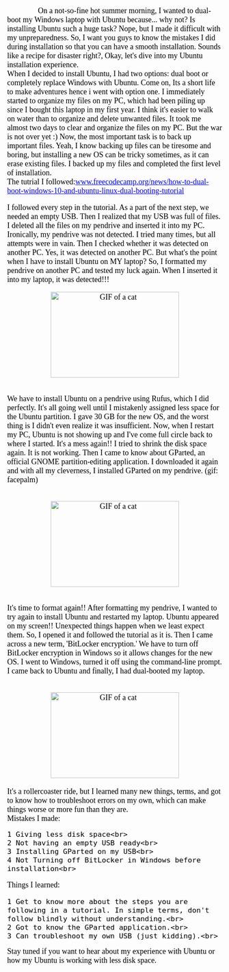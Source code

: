 <font face="Oswald, serif" size="4" color="black">
&nbsp;&nbsp;&nbsp;&nbsp;&nbsp;&nbsp;&nbsp;&nbsp;&nbsp;&nbsp;&nbsp;&nbsp;&nbsp;&nbsp;&nbsp;&nbsp;On a not-so-fine hot summer morning, I wanted to dual-boot my Windows laptop with Ubuntu because... why not? Is installing Ubuntu such a huge task? Nope, but I made it difficult with my unpreparedness. So, I want you guys to know the mistakes I did during installation so that you can have a smooth installation. Sounds like a recipe for disaster right?, Okay, let's dive into my Ubuntu installation experience.<br>
When I decided to install Ubuntu, I had two options: dual boot or completely replace Windows with Ubuntu. Come on, Its a short life to make adventures hence i went with option one. I immediately started to organize my files on my PC, which had been piling up since I bought this laptop in my first year. I think it's easier to walk on water than to organize and delete unwanted files. It took me almost two days to clear and organize the files on my PC. But the war is not over yet :) Now, the most important task is to back up important files. Yeah, I know backing up files can be tiresome and boring, but installing a new OS can be tricky sometimes, as it can erase existing files. I backed up my files and completed the first level of installation.<br>
The tutrial I followed:<a href="https://www.freecodecamp.org/news/how-to-dual-boot-windows-10-and-ubuntu-linux-dual-booting-tutorial/" style="color: blue;">www.freecodecamp.org/news/how-to-dual-boot-windows-10-and-ubuntu-linux-dual-booting-tutorial</a><br>



<p>I followed every step in the tutorial. As a part of the next step, we needed an empty USB. Then I realized that my USB was full of files. I deleted all the files on my pendrive and inserted it into my PC. Ironically, my pendrive was not detected. I tried many times, but all attempts were in vain. Then I checked whether it was detected on another PC. Yes, it was detected on another PC. But what's the point when I have to install Ubuntu on MY laptop? So, I formatted my pendrive on another PC and tested my luck again. When I inserted it into my laptop, it was detected!!! </p>
 <center>
        <img src="https://i.giphy.com/media/v1.Y2lkPTc5MGI3NjExa2x5NG9ucHZ0OG1ham0zOWE3NzlibnMzdnJ5dXczem00NGFreDR6aSZlcD12MV9pbnRlcm5hbF9naWZfYnlfaWQmY3Q9Zw/cYYx0b3DcYwOA/giphy.gif" alt="GIF of a cat" width="300" height="200">
    </center><br>
<p>
We have to install Ubuntu on a pendrive using Rufus, which I did perfectly. It's all going well until I mistakenly assigned less space for the Ubuntu partition. I gave 30 GB for the new OS, and the worst thing is I didn't even realize it was insufficient. Now, when I restart my PC, Ubuntu is not showing up and I've come full circle back to where I started. It's a mess again!! I tried to shrink the disk space again. It is not working. Then I came to know about GParted, an official GNOME partition-editing application. I downloaded it again and with all my cleverness, I installed GParted on my pendrive. (gif: facepalm)</p><br>
<center>
        <img src="https://i.giphy.com/media/v1.Y2lkPTc5MGI3NjExdTlraDgzaDR0eXhqZjljMWhycGJoNnBjcngyZXFncXFyYWMzb3RoNCZlcD12MV9pbnRlcm5hbF9naWZfYnlfaWQmY3Q9Zw/WrNfErHio7ZAc/giphy.gif" alt="GIF of a cat"width="300" height="200">
    </center><br>

<p>It's time to format again!! After formatting my pendrive, I wanted to try again to install Ubuntu and restarted my laptop. Ubuntu appeared on my screen!! Unexpected things happen when we least expect them. So, I opened it and followed the tutorial as it is. Then I came across a new term, 'BitLocker encryption.' We have to turn off BitLocker encryption in Windows so it allows changes for the new OS. I went to Windows, turned it off using the command-line prompt. I came back to Ubuntu and finally, I had dual-booted my laptop.</p><br>
<center>
        <img src="https://i.giphy.com/media/v1.Y2lkPTc5MGI3NjExcmYweHRocXBiN3BobXRmNDV5bmxncGxsa3JoODRqcGNxcTNoZW5uaSZlcD12MV9pbnRlcm5hbF9naWZfYnlfaWQmY3Q9Zw/MZocLC5dJprPTcrm65/giphy.gif" alt="GIF of a cat"width="300" height="200">
    </center><br>
It's a rollercoaster ride, but I learned many new things, terms, and got to know how to troubleshoot errors on my own, which can make things worse or more fun than they are.<br>
Mistakes I made:<br>

    1 Giving less disk space<br>
    2 Not having an empty USB ready<br>
    3 Installing GParted on my USB<br>
    4 Not Turning off BitLocker in Windows before installation<br>

Things I learned:<br>

    1 Get to know more about the steps you are following in a tutorial. In simple terms, don't follow blindly without understanding.<br>
    2 Got to know the GParted application.<br>
    3 Can troubleshoot my own USB (just kidding).<br>

Stay tuned if you want to hear about my experience with Ubuntu or how my Ubuntu is working with less disk space. </font>
